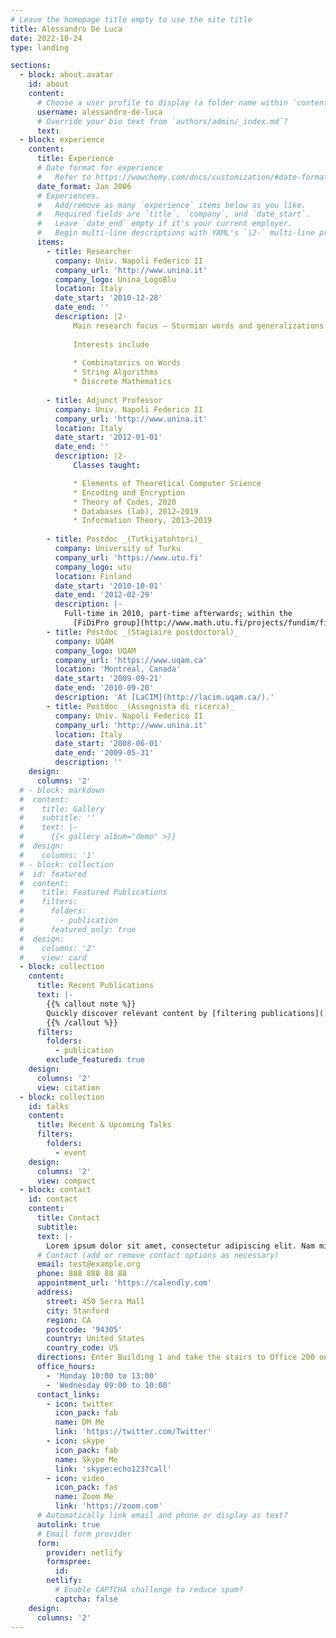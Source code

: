 ```yaml
---
# Leave the homepage title empty to use the site title
title: Alessandro De Luca
date: 2022-10-24
type: landing

sections:
  - block: about.avatar
    id: about
    content:
      # Choose a user profile to display (a folder name within `content/authors/`)
      username: alessandro-de-luca
      # Override your bio text from `authors/admin/_index.md`?
      text:
  - block: experience
    content:
      title: Experience
      # Date format for experience
      #   Refer to https://wowchemy.com/docs/customization/#date-format
      date_format: Jan 2006
      # Experiences.
      #   Add/remove as many `experience` items below as you like.
      #   Required fields are `title`, `company`, and `date_start`.
      #   Leave `date_end` empty if it's your current employer.
      #   Begin multi-line descriptions with YAML's `|2-` multi-line prefix.
      items:
        - title: Researcher
          company: Univ. Napoli Federico II
          company_url: 'http://www.unina.it'
          company_logo: Unina_LogoBlu
          location: Italy
          date_start: '2010-12-28'
          date_end: ''
          description: |2-
              Main research focus — Sturmian words and generalizations
              
              Interests include
              
              * Combinatorics on Words
              * String Algorithms
              * Discrete Mathematics
          
        - title: Adjunct Professor
          company: Univ. Napoli Federico II
          company_url: 'http://www.unina.it'
          location: Italy
          date_start: '2012-01-01'
          date_end: ''
          description: |2-
              Classes taught:

              * Elements of Theoretical Computer Science
              * Encoding and Encryption
              * Theory of Codes, 2020
              * Databases (lab), 2012–2019
              * Information Theory, 2013–2019
              
        - title: Postdoc _(Tutkijatohtori)_
          company: University of Turku
          company_url: 'https://www.utu.fi'
          company_logo: utu
          location: Finland
          date_start: '2010-10-01'
          date_end: '2012-02-29'
          description: |-
            Full-time in 2010, part-time afterwards; within the
              [FiDiPro group](http://www.math.utu.fi/projects/fundim/fidipro/).
        - title: Postdoc _(Stagiaire postdoctoral)_
          company: UQAM
          company_logo: UQAM
          company_url: 'https://www.uqam.ca'
          location: 'Montréal, Canada'
          date_start: '2009-09-21'
          date_end: '2010-09-20'
          description: 'At [LaCIM](http://lacim.uqam.ca/).'
        - title: Postdoc _(Assegnista di ricerca)_
          company: Univ. Napoli Federico II
          company_url: 'http://www.unina.it'
          location: Italy
          date_start: '2008-06-01'
          date_end: '2009-05-31'
          description: ''
    design:
      columns: '2'
  # - block: markdown
  #  content:
  #    title: Gallery
  #    subtitle: ''
  #    text: |-
  #      {{< gallery album="demo" >}}
  #  design:
  #    columns: '1'
  # - block: collection
  #  id: featured
  #  content:
  #    title: Featured Publications
  #    filters:
  #      folders:
  #        - publication
  #      featured_only: true
  #  design:
  #    columns: '2'
  #    view: card
  - block: collection
    content:
      title: Recent Publications
      text: |-
        {{% callout note %}}
        Quickly discover relevant content by [filtering publications](./publication/).
        {{% /callout %}}
      filters:
        folders:
          - publication
        exclude_featured: true
    design:
      columns: '2'
      view: citation
  - block: collection
    id: talks
    content:
      title: Recent & Upcoming Talks
      filters:
        folders:
          - event
    design:
      columns: '2'
      view: compact
  - block: contact
    id: contact
    content:
      title: Contact
      subtitle:
      text: |-
        Lorem ipsum dolor sit amet, consectetur adipiscing elit. Nam mi diam, venenatis ut magna et, vehicula efficitur enim.
      # Contact (add or remove contact options as necessary)
      email: test@example.org
      phone: 888 888 88 88
      appointment_url: 'https://calendly.com'
      address:
        street: 450 Serra Mall
        city: Stanford
        region: CA
        postcode: '94305'
        country: United States
        country_code: US
      directions: Enter Building 1 and take the stairs to Office 200 on Floor 2
      office_hours:
        - 'Monday 10:00 to 13:00'
        - 'Wednesday 09:00 to 10:00'
      contact_links:
        - icon: twitter
          icon_pack: fab
          name: DM Me
          link: 'https://twitter.com/Twitter'
        - icon: skype
          icon_pack: fab
          name: Skype Me
          link: 'skype:echo123?call'
        - icon: video
          icon_pack: fas
          name: Zoom Me
          link: 'https://zoom.com'
      # Automatically link email and phone or display as text?
      autolink: true
      # Email form provider
      form:
        provider: netlify
        formspree:
          id:
        netlify:
          # Enable CAPTCHA challenge to reduce spam?
          captcha: false
    design:
      columns: '2'
---
```

